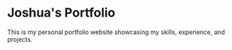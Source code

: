 # Joshua's Portfolio
This is my personal portfolio website showcasing my skills, experience, and projects.
